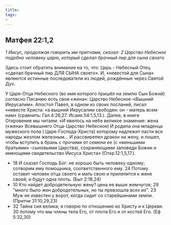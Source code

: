 ```yaml
---
title: 
tags: 
- 
---
```


## Матфея 22:1,2

*1 Иисус, продолжая говорить им притчами, сказал: 2 Царство Небесное подобно человеку царю, который сделал брачный пир для сына своего*

Здесь стоит обратить внимание на то, что: Царь - Небесный Отец «сделал брачный пир ДЛЯ СЫНА своего». И, «невестой для Сына» являются истинные последователи из людей, рождённые через Святой Дух.

У Царя-Отца Небесного (во имя которого пришёл на землю Сын Божий) согласно Писанию есть своя «жена»: Царство Небесное-«Вышний Иерусалим». Апостол Павел, в одном из своих посланий, писал «невесте Христа: «а вышний Иерусалим свободен: он - матерь всем нам» (сравнить: Гал.4:26,27. Исаия.54:1,5,13.). Далее, в книге Откровение мы читаем: «И явилось на небе великое знамение: жена («жена» Всевышнего Отца-Царство Небесное) И родила она младенца мужеского пола ( Царя-Господа-Христа) которому надлежит пасти все народы жезлом железным… И рассвирепел дракон на жену, и пошел, чтобы вступить в брань с прочими от семени ее (с «меньшими братьями» -сыновьями Царства), сохраняющими заповеди Божии и имеющими свидетельство Иисуса Христа» (Откр.12:1,5,17.). 

- 18 И сказал Господь Бог: не хорошо быть человеку одному; сотворим ему помощника, соответственного ему. 24 Потому оставит человек отца своего и мать свою и прилепится к жене своей; и будут одна плоть. (Быт 2:18,24)
- 10 Кто найдет добродетельную жену? цена ее выше жемчугов; 29 "много было жен добродетельных, но ты превзошла всех их". 23 Муж ее известен у ворот, когда сидит со старейшинами земли. (Притчи 31:10,29,23)
- 32 Тайна сия велика; я говорю по отношению ко Христу и к Церкви. 30 потому что мы члены тела Его, от плоти Его и от костей Его. (Еф 5:32,30)